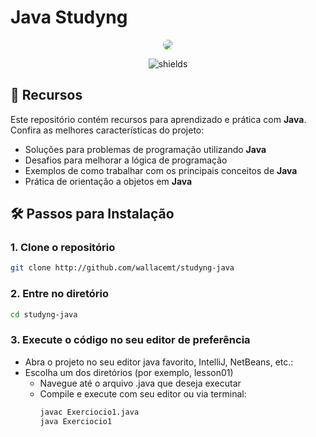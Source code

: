 # Java Studyng

<p align="center"> <img src="https://socialify.git.ci/wallacemt/studyng-java/image?custom_description=Este+reposit%C3%B3rio+cont%C3%A9m+recursos+para+aprendizado+e+pr%C3%A1tica+com+Java.+%0A&description=1&font=Bitter&language=1&logo=https%3A%2F%2Fcdn.jsdelivr.net%2Fgh%2Fdevicons%2Fdevicon%40latest%2Ficons%2Fjava%2Fjava-original-wordmark.svg&name=1&owner=1&pattern=Formal+Invitation&stargazers=1&theme=Dark" style="border-radius: 1rem;"/></p>

<p align="center"> <img src="https://img.shields.io/badge/made_with-java-yellow" alt="shields"> </p>

## 🔧 Recursos

Este repositório contém recursos para aprendizado e prática com **Java**. Confira as melhores características do
projeto:

- Soluções para problemas de programação utilizando **Java**
- Desafios para melhorar a lógica de programação
- Exemplos de como trabalhar com os principais conceitos de **Java**
- Prática de orientação a objetos em **Java**

## 🛠️ Passos para Instalação

### 1. Clone o repositório

```bash
git clone http://github.com/wallacemt/studyng-java
```

### 2. Entre no diretório

```bash
cd studyng-java
```

### 3. Execute o código no seu editor de preferência

- Abra o projeto no seu editor java favorito, IntelliJ, NetBeans, etc.:
- Escolha um dos diretórios (por exemplo, lesson01)
    - Navegue até o arquivo .java que deseja executar
    - Compile e execute com seu editor ou via terminal:
      ```bash
      javac Exerciocio1.java
      java Exerciocio1
      ```
